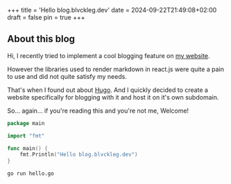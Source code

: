 +++
title = 'Hello blog.blvckleg.dev'
date = 2024-09-22T21:49:08+02:00
draft = false
pin =  true
+++

## About this blog

Hi, I recently tried to implement a cool blogging feature on [my website](https://blvckleg.dev).

However the libraries used to render markdown in react.js were quite a pain to use and did not quite satisfy my needs.

That's when I found out about [Hugo](https://gohugo.io). And I quickly decided to create a website specifically for blogging with it and host it on it's own subdomain.

So... again... if you're reading this and you're not me, Welcome!

```go
package main

import "fmt"

func main() {
    fmt.Println("Hello blog.blvckleg.dev")
}
```

```bash
go run hello.go
```
